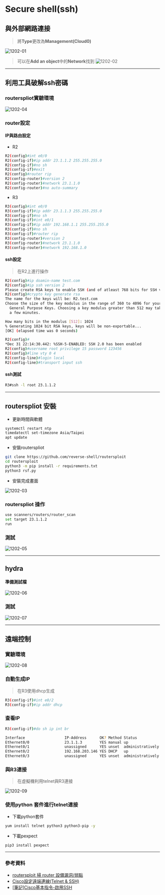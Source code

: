 # Secure shell(ssh)

## 與外部網路連接
>將**Type**更改為**Management(Cloud0)**

![1202-01](./img/20201202/1202-01.png)

> 可以在**Add an object**中的**Network**找到
![1202-02](./img/20201202/1202-02.png)

---
## 利用工具破解ssh密碼

### routerspliot實驗環境

![1202-04](./img/20201202/1202-04.png)

### router設定

#### IP與路由設定
* R2

```sh
R2(config)#int e0/0
R2(config-if)#ip addr 23.1.1.2 255.255.255.0
R2(config-if)#no sh
R2(config-if)#exit
R2(config)#router rip
R2(config-router)#version 2
R2(config-router)#network 23.1.1.0
R2(config-router)#no auto-summary
```

* R3

```sh
R3(config)#int e0/0
R3(config-if)#ip addr 23.1.1.3 255.255.255.0
R3(config-if)#no sh
R3(config-if)#int e0/1
R3(config-if)#ip addr 192.168.1.1 255.255.255.0
R3(config-if)#no sh
R3(config-if)#router rip
R3(config-router)#version 2
R3(config-router)#network 23.1.1.0
R3(config-router)#network 192.168.1.0
```

#### ssh設定
> 在R2上進行操作

```sh
R2(config)#ip doamin-name test.com
R2(config)#ip ssh version 2
Please create RSA keys to enable SSH (and of atleast 768 bits for SSH v2).
R2(config)#crypto key generate rsa
The name for the keys will be: R2.test.com
Choose the size of the key modulus in the range of 360 to 4096 for your
  General Purpose Keys. Choosing a key modulus greater than 512 may take
  a few minutes.

How many bits in the modulus [512]: 1024
% Generating 1024 bit RSA keys, keys will be non-exportable...
[OK] (elapsed time was 0 seconds)

R2(config)#
*Dec 31 22:14:30.442: %SSH-5-ENABLED: SSH 2.0 has been enabled
R2(config)#username root privilege 15 password 123456
R2(config)#line vty 0 4
R2(config-line)#login local
R2(config-line)#transport input ssh
```

#### ssh測試

```sh
R3#ssh -l root 23.1.1.2
```
---

## routerspliot 安裝 

* 更新時間與軟體

```sh
systemctl restart ntp
timedatectl set-timezone Asia/Taipei
apt update
```

* 安裝routerspliot

```sh
git clone https://github.com/reverse-shell/routersploit
cd routersploit
python3 -m pip install -r requirements.txt
python3 rsf.py
``` 
* 安裝完成畫面

![1202-03](./img/20201202/1202-03.png)

### routerspliot 操作

```sh
use scanners/routers/router_scan
set target 23.1.1.2
run
```
### 測試

![1202-05](./img/20201202/1202-05.png)

---

## hydra

#### 準備測試檔

![1202-06](./img/20201202/1202-06.png)

### 測試

![1202-07](./img/20201202/1202-07.png)

---

## 遠端控制

### 實驗環境

![1202-08](./img/20201202/1202-08.png)

### 自動生成IP
>在R3使用dhcp生成

```sh
R3(config-if)#int e0/2
R3(config-if)#ip addr dhcp
```
### 查看IP

```sh
R3(config-if)#do sh ip int br

Interface                  IP-Address      OK? Method Status                Protocol
Ethernet0/0                23.1.1.3        YES manual up                    up  
Ethernet0/1                unassigned      YES unset  administratively down down
Ethernet0/2                192.168.203.146 YES DHCP   up                    up  
Ethernet0/3                unassigned      YES unset  administratively down down
```
### 與R3連接
>在虛擬機利用telnet與R3連接

![1202-09](./img/20201202/1202-09.png)

### 使用python 套件進行telnet連接

* 下載python套件

```sh
yum install telnet python3 python3-pip -y
```

* 下載pexpect
```sh
pip3 install pexpect
```
---
### 參考資料
* [routersploit 掃 router 設備漏洞/弱點](https://ssorc.tw/7397/routersploit-%E6%8E%83-router-%E8%A8%AD%E5%82%99%E6%BC%8F%E6%B4%9E-%E5%BC%B1%E9%BB%9E/)
* [Cisco設定遠端連線(Telnet & SSH)](https://sites.google.com/a/james-tw.com/j-note/cisco/cisco-she-ding-yuan-duan-lian-xian-telnet-ssh)
* [[筆記]Cisco基本指令-啟用SSH](https://david50.pixnet.net/blog/post/45217866-%5B%E7%AD%86%E8%A8%98%5Dcisco%E5%9F%BA%E6%9C%AC%E6%8C%87%E4%BB%A4-%E5%95%9F%E7%94%A8ssh)



